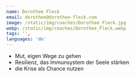 ```yaml
---
name: Dorothee Fleck
email: dorothee@dorothee-fleck.com
image: /static/img/coaches/Dorothee_Fleck.jpg
webp: /static/img/coaches/Dorothee_Fleck.webp
tags: '',
languages: 'de'
---
```


<ul><li>Mut, eigen Wege zu gehen</li><li>Resilienz, das Immunsystem der Seele stärken</li><li>die Krise als Chance nutzen</li></ul>